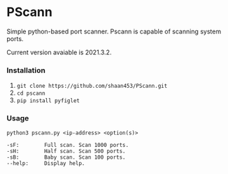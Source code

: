 # PScann
Simple python-based port scanner. Pscann is capable of scanning system ports.

Current version avaiable is 2021.3.2.
### Installation
1. `git clone https://github.com/shaan453/PScann.git`
2. `cd pscann`
3. `pip install pyfiglet`

### Usage
`python3 pscann.py <ip-address> <option(s)>`

	-sF: 		Full scan. Scan 1000 ports.
	-sH: 		Half scan. Scan 500 ports.
	-sB: 		Baby scan. Scan 100 ports.
	--help:		Display help.
